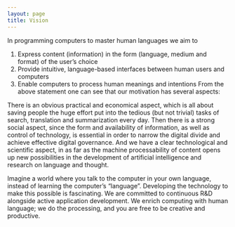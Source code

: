 ```yaml
---
layout: page
title: Vision
---
```



In programming computers to master human languages we aim to

1. Express content (information) in the form (language, medium and format) of the user’s choice
2. Provide intuitive, language-based interfaces between human users and computers
3. Enable computers to process human meanings and intentions
From the above statement one can see that our motivation has several aspects:

There is an obvious practical and economical aspect, which is all about saving people the huge effort put into the tedious (but not trivial) tasks of search, translation and summarization every day. Then there is a strong social aspect, since the form and availability of information, as well as control of technology, is essential in order to narrow the digital divide and achieve effective digital governance. And we have a clear technological and scientific aspect, in as far as the machine processability of content opens up new possibilities in the development of artificial intelligence and research on language and thought.

Imagine a world where you talk to the computer in your own language, instead of learning the computer’s “language”. Developing the technology to make this possible is fascinating. We are committed to continuous R&D alongside active application development. We enrich computing with human language; we do the processing, and you are free to be creative and productive.